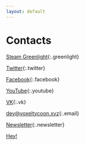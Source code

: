 ```yaml
---
layout: default
---
```


# Contacts

[Steam Greenlight](/greenlight){:.greenlight}

[Twitter](//twitter.com/VoxelTycoon){:.twitter}

[Facebook](//facebook.com/VoxelTycoon){:.facebook}

[YouTube](//www.youtube.com/c/voxeltycoongame){:.youtube}

[VK](//vk.com/VoxelTycoon){:.vk}

[dev@voxeltycoon.xyz](mailto:dev@voxeltycoon.xyz){:.email}

[Newsletter]({{site.newsletter_url}}){:.newsletter}

[Hey!](/)
